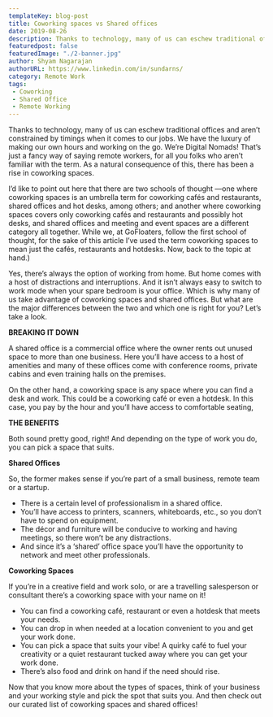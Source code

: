 ```yaml
---
templateKey: blog-post
title: Coworking spaces vs Shared offices
date: 2019-08-26
description: Thanks to technology, many of us can eschew traditional offices and aren’t constrained by timings when it comes to our jobs.
featuredpost: false
featuredImage: "./2-banner.jpg"
author: Shyam Nagarajan
authorURL: https://www.linkedin.com/in/sundarns/
category: Remote Work
tags:
 - Coworking
 - Shared Office
 - Remote Working
---
```

<!--StartFragment-->

Thanks to technology, many of us can eschew traditional offices and aren’t constrained by timings when it comes to our jobs. We have the luxury of making our own hours and working on the go. We’re Digital Nomads! That’s just a fancy way of saying remote workers, for all you folks who aren’t familiar with the term. As a natural consequence of this, there has been a rise in coworking spaces.

I’d like to point out here that there are two schools of thought —one where coworking spaces is an umbrella term for coworking cafés and restaurants, shared offices and hot desks, among others; and another where coworking spaces covers only coworking cafés and restaurants and possibly hot desks, and shared offices and meeting and event spaces are a different category all together. While we, at GoFloaters, follow the first school of thought, for the sake of this article I’ve used the term coworking spaces to mean just the cafés, restaurants and hotdesks. Now, back to the topic at hand.)

Yes, there’s always the option of working from home. But home comes with a host of distractions and interruptions. And it isn’t always easy to switch to work mode when your spare bedroom is your office. Which is why many of us take advantage of coworking spaces and shared offices. But what are the major differences between the two and which one is right for you? Let’s take a look.

**BREAKING IT DOWN**

A shared office is a commercial office where the owner rents out unused space to more than one business. Here you’ll have access to a host of amenities and many of these offices come with conference rooms, private cabins and even training halls on the premises.

On the other hand, a coworking space is any space where you can find a desk and work. This could be a coworking café or even a hotdesk. In this case, you pay by the hour and you’ll have access to comfortable seating,

**THE BENEFITS**

Both sound pretty good, right! And depending on the type of work you do, you can pick a space that suits.

**Shared Offices**

So, the former makes sense if you’re part of a small business, remote team or a startup.

- There is a certain level of professionalism in a shared office.
- You’ll have access to printers, scanners, whiteboards, etc., so you don’t have to spend on equipment.
- The décor and furniture will be conducive to working and having meetings, so there won’t be any distractions.
- And since it’s a ‘shared’ office space you’ll have the opportunity to network and meet other professionals.

**Coworking Spaces**

If you’re in a creative field and work solo, or are a travelling salesperson or consultant there’s a coworking space with your name on it!

- You can find a coworking café, restaurant or even a hotdesk that meets your needs.
- You can drop in when needed at a location convenient to you and get your work done.
- You can pick a space that suits your vibe! A quirky café to fuel your creativity or a quiet restaurant tucked away where you can get your work done.
- There’s also food and drink on hand if the need should rise.

Now that you know more about the types of spaces, think of your business and your working style and pick the spot that suits you. And then check out our curated list of coworking spaces and shared offices!

<!--EndFragment-->
